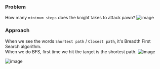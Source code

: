 ### Problem
How many `minimum steps` does the knight takes to attack pawn?
![image](https://github.com/user-attachments/assets/84669065-f43f-42b8-852e-cd2d6451c61c)
### Approach
When we see the words `Shortest path` / `Closest path`, it's Breadth First Search algorithm.</br>
When we do BFS, first time we hit the target is the shortest path.
![image](https://github.com/user-attachments/assets/7d29433d-64dd-49b8-87d2-e295bec2d582)

![image](https://github.com/user-attachments/assets/d17459c4-a838-4fd0-91ac-670174d5f20e)
